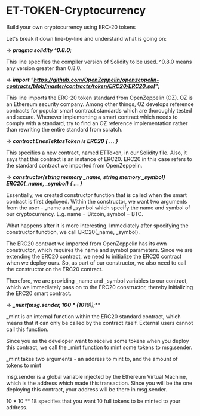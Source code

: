 # ET-TOKEN-Cryptocurrency
Build your own cryptocurrency using ERC-20 tokens

Let's break it down line-by-line and understand what is going on:

=> ***pragma solidity ^0.8.0;***

This line specifies the compiler version of Solidity to be used. ^0.8.0 means any version greater than 0.8.0.

=> ***import "https://github.com/OpenZeppelin/openzeppelin-contracts/blob/master/contracts/token/ERC20/ERC20.sol";***

This line imports the ERC-20 token standard from OpenZeppelin (OZ). OZ is an Ethereum security company. Among other things, OZ develops reference contracts for popular smart contract standards which are thoroughly tested and secure. Whenever implementing a smart contract which needs to comply with a standard, try to find an OZ reference implementation rather than rewriting the entire standard from scratch.

=> ***contract EnesTektasToken is ERC20 {
    ...
}***

This specifies a new contract, named ETToken, in our Solidity file. Also, it says that this contract is an instance of ERC20. ERC20 in this case refers to the standard contract we imported from OpenZeppelin.

=> ***constructor(string memory _name, string memory _symbol) ERC20(_name, _symbol) {
     ...
}***


Essentially, we created constructor function that is called when the smart contract is first deployed. Within the constructor, we want two arguments from the user - _name and _symbol which specify the name and symbol of our cryptocurrency. E.g. name = Bitcoin, symbol = BTC.

What happens after it is more interesting. Immediately after specifying the constructor function, we call ERC20(_name, _symbol).

The ERC20 contract we imported from OpenZeppelin has its own constructor, which requires the name and symbol parameters. Since we are extending the ERC20 contract, we need to initialize the ERC20 contract when we deploy ours. So, as part of our constructor, we also need to call the constructor on the ERC20 contract.

Therefore, we are providing _name and _symbol variables to our contract, which we immediately pass on to the ERC20 constructor, thereby initializing the ERC20 smart contract.

=> ***_mint(msg.sender, 100 * (10**18));***

_mint is an internal function within the ERC20 standard contract, which means that it can only be called by the contract itself. External users cannot call this function.

Since you as the developer want to receive some tokens when you deploy this contract, we call the _mint function to mint some tokens to msg.sender.

_mint takes two arguments - an address to mint to, and the amount of tokens to mint

msg.sender is a global variable injected by the Ethereum Virtual Machine, which is the address which made this transaction. Since you will be the one deploying this contract, your address will be there in msg.sender.

10 * 10 ** 18 specifies that you want 10 full tokens to be minted to your address.
